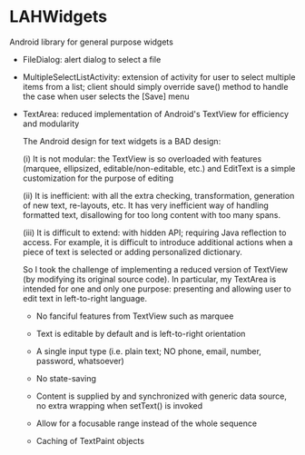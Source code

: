 LAHWidgets
==========

Android library for general purpose widgets

 *  FileDialog: alert dialog to select a file
 
 *  MultipleSelectListActivity: extension of activity for user to select multiple items from a list; client should simply override save() method to handle the case when user selects the [Save] menu
 
 *  TextArea: reduced implementation of Android's TextView for efficiency and modularity
 
    The Android design for text widgets is a BAD design:
    
    (i)    It is not modular: the TextView is so overloaded with features (marquee, ellipsized, editable/non-editable, etc.) and EditText is a simple customization for the purpose of editing
     
    (ii)   It is inefficient: with all the extra checking, transformation, generation of new text, re-layouts, etc. It has very inefficient way of handling formatted text, disallowing for too long content with too many spans.
     
    (iii)  It is difficult to extend: with hidden API; requiring Java reflection to access. For example, it is difficult to introduce additional actions when a piece of text is selected or adding personalized dictionary.
    
    So I took the challenge of implementing a reduced version of TextView (by modifying its original source code). In particular, my TextArea is intended for one and only one purpose: presenting and allowing user to edit text in left-to-right language.
    
    -  No fanciful features from TextView such as marquee
    
    -  Text is editable by default and is left-to-right orientation
       
    -  A single input type (i.e. plain text; NO phone, email, number, password, whatsoever)
    
    -  No state-saving
    
    -  Content is supplied by and synchronized with generic data source, no extra wrapping when setText() is invoked
    
    -  Allow for a focusable range instead of the whole sequence
    
    -  Caching of TextPaint objects